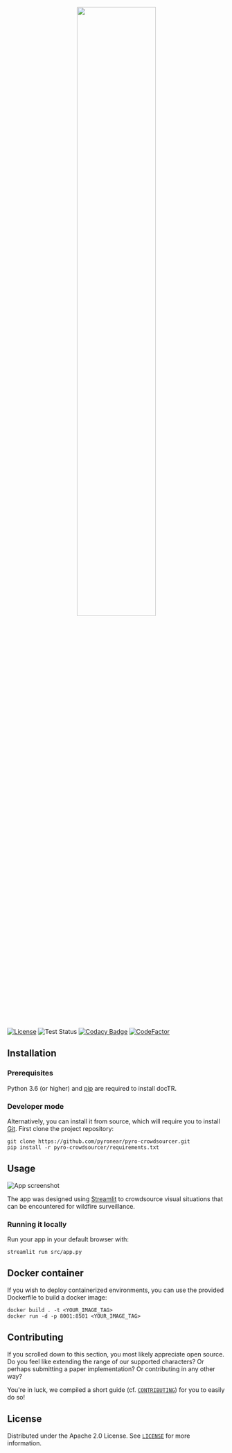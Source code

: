 <p align="center">
  <img src="https://pyronear.org/img/logo_letters.png" width="60%">
</p>

[![License](https://img.shields.io/badge/License-Apache%202.0-blue.svg)](LICENSE) ![Test Status](https://github.com/pyronear/pyro-crowdsourcer/workflows/tests/badge.svg)  [![Codacy Badge](https://app.codacy.com/project/badge/Grade/1c73a45c6b3f4bc88c6725d50a2771fe)](https://www.codacy.com/gh/pyronear/pyro-crowdsourcer/dashboard?utm_source=github.com&amp;utm_medium=referral&amp;utm_content=pyronear/pyro-crowdsourcer&amp;utm_campaign=Badge_Grade) [![CodeFactor](https://www.codefactor.io/repository/github/pyronear/pyro-crowdsourcer/badge)](https://www.codefactor.io/repository/github/pyronear/pyro-crowdsourcer)



## Installation

### Prerequisites

Python 3.6 (or higher) and [pip](https://pip.pypa.io/en/stable/) are required to install docTR. 

### Developer mode
Alternatively, you can install it from source, which will require you to install [Git](https://git-scm.com/book/en/v2/Getting-Started-Installing-Git).
First clone the project repository:

```shell
git clone https://github.com/pyronear/pyro-crowdsourcer.git
pip install -r pyro-crowdsourcer/requirements.txt
```


## Usage

![App screenshot](https://user-images.githubusercontent.com/26927750/157908819-c725462a-6fbf-4730-974e-1254001af870.png)

The app was designed using [Streamlit](https://streamlit.io/) to crowdsource visual situations that can be encountered for wildfire surveillance.

### Running it locally

Run your app in your default browser with:

```shell
streamlit run src/app.py
```


## Docker container

If you wish to deploy containerized environments, you can use the provided Dockerfile to build a docker image:

```shell
docker build . -t <YOUR_IMAGE_TAG>
docker run -d -p 8001:8501 <YOUR_IMAGE_TAG>
```


## Contributing

If you scrolled down to this section, you most likely appreciate open source. Do you feel like extending the range of our supported characters? Or perhaps submitting a paper implementation? Or contributing in any other way?

You're in luck, we compiled a short guide (cf. [`CONTRIBUTING`](CONTRIBUTING.md)) for you to easily do so!


## License

Distributed under the Apache 2.0 License. See [`LICENSE`](LICENSE) for more information.

